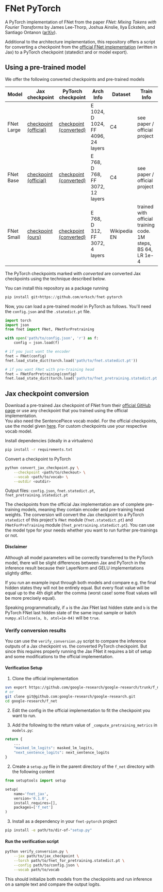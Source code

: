# FNet PyTorch

A PyTorch implementation of FNet from the paper _FNet: Mixing Tokens with Fourier Transforms_ by James Lee-Thorp, Joshua Ainslie, Ilya Eckstein, and Santiago Ontanon ([arXiv](https://arxiv.org/abs/2105.03824)).

Additional to the architecture implementation, this repository offers a script for converting a checkpoint from the [official FNet implementation](https://github.com/google-research/google-research/tree/master/f_net) (written in Jax) to a PyTorch checkpoint (statedict and or model export).


## Using a pre-trained model

We offer the following converted checkpoints and pre-trained models

| Model | Jax checkpoint | PyTorch checkpoint | Arch Info | Dataset | Train Info |
| ----- | ---------------| ------------------- | --- | ---- | ---- |
| FNet Large | [checkpoint (official)](https://storage.googleapis.com/gresearch/f_net/checkpoints/large/f_net_checkpoint) | [checkpoint (converted)](https://voize-checkpoints-public.s3.eu-central-1.amazonaws.com/fnet/pytorch_checkpoints/fnet_large_pt_checkpoint.zip) | E 1024, D 1024, FF 4096, 24 layers | C4 | see paper / official project |
| FNet Base | [checkpoint (official)](https://storage.googleapis.com/gresearch/f_net/checkpoints/base/f_net_checkpoint) | [checkpoint (converted)](https://voize-checkpoints-public.s3.eu-central-1.amazonaws.com/fnet/pytorch_checkpoints/fnet_base_pt_checkpoint.zip) | E 768, D 768, FF 3072, 12 layers | C4 | see paper / official project |
| FNet Small | [checkpoint (ours)](https://voize-checkpoints-public.s3.eu-central-1.amazonaws.com/fnet/jax_checkpoints/fnet_small_jax_checkpoint) | [checkpoint (converted)](https://voize-checkpoints-public.s3.eu-central-1.amazonaws.com/fnet/pytorch_checkpoints/fnet_small_pt_checkpoint.zip) | E 768, D 312, FF 3072, 4 layers | Wikipedia EN | trained with official training code. 1M steps, BS 64, LR 1e-4 |

The PyTorch checkpoints marked with *converted* are converted Jax checkpoints using the technique described below.

You can install this repository as a package running

```python
pip install git+https://github.com/erksch/fnet-pytorch
```

Now, you can load a pre-trained model in PyTorch as follows. 
You'll need the `config.json` and the `.statedict.pt` file.

```python
import torch
import json
from fnet import FNet, FNetForPretraining

with open('path/to/config.json', 'r') as f:
    config = json.load(f)

# if you just want the encoder
fnet = FNet(config)
fnet.load_state_dict(torch.load('path/to/fnet.statedict.pt'))

# if you want FNet with pre-training head
fnet = FNetForPretraining(config)
fnet.load_state_dict(torch.load('path/to/fnet_pretraining.statedict.pt'))
```

## Jax checkpoint conversion

Download a pre-trained Jax checkpoint of FNet from their [official GitHub page](https://github.com/google-research/google-research/tree/master/f_net#base-models) or use any checkpoint that you trained using the official implementation.  
You also need the SentencePiece vocab model. For the official checkpoints, use the model given [here](https://github.com/google-research/google-research/tree/master/f_net#how-to-pre-train-or-fine-tune-fnet). For custom checkpoints use your respective vocab model.

Install dependencies (ideally in a virtualenv)

```bash
pip install -r requirements.txt
```

Convert a checkpoint to PyTorch

```bash
python convert_jax_checkpoint.py \
    --checkpoint <path/to/checkout> \
    --vocab <path/to/vocab> \
    --outdir <outdir>
```

Output files: `config.json`, `fnet.statedict.pt`, `fnet_pretraining.statedict.pt`

The checkpoints from the official Jax implementation are of complete pre-training models, meaning they contain encoder and pre-training head weights. 
The conversion will convert the Jax checkpoint to a PyTorch `statedict` of this project's `FNet` module (`fnet.statedict.pt`) and `FNetForPreTraining` module (`fnet_pretraining.statedict.pt`). 
You can use the model type for your needs whether you want to run further pre-trainings or not.

#### Disclaimer

Although all model parameters will be correctly transferred to the PyTorch model, there will be slight differences between Jax and PyTorch in the inference result because their LayerNorm and GELU implementations slightly differ.

If you run an example input through both models and compare e.g. the final hidden states they will not be entirely equal. But every float value will be equal up to the 4th digit after the comma (worst case! some float values will be more precisely equal).

Speaking programmatically, if `a` is the Jax FNet last hidden state and `b` is the PyTorch FNet last hidden state of the same input sample or batch `numpy.allclose(a, b, atol=1e-04)` will be `true`.


### Verify conversion results

You can use the `verify_conversion.py` script to compare the inference outputs of a Jax checkpoint vs. the converted PyTorch checkpoint.
But since this requires properly running the Jax FNet it requires a bit of setup and some modifications to the official implementation.

#### Verification Setup

1. Clone the official implementation

```bash
svn export https://github.com/google-research/google-research/trunk/f_net
# or
git clone git@github.com:google-research/google-research.git
cd google-research/f_net
```

2. Edit the config in the official implementation to fit the checkpoint you want to run.

3. Add the following to the return value of `_compute_pretraining_metrics` in `models.py`:

```python
return {
    ...
    "masked_lm_logits": masked_lm_logits,
    "next_sentence_logits": next_sentence_logits
}
```

2. Create a `setup.py` file in the parent directory of the `f_net` directory with the following content

```python
from setuptools import setup

setup(
    name='fnet_jax',
    version='0.1.0',
    install_requires=[],
    packages=['f_net']
)
```

3. Install as a dependency in your `fnet-pytorch` project

```bash
pip install -e path/to/dir-of-"setup.py"
```

#### Run the verification script

```bash
python verify_conversion.py \
    --jax path/to/jax_checkpoint \
    --torch path/to/fnet_for_pretraining.statedict.pt \
    --config path/to/config.json \
    --vocab path/to/vocab
```

This should initialize both models from the checkpoints and run inference on a sample text and compare the output logits.
